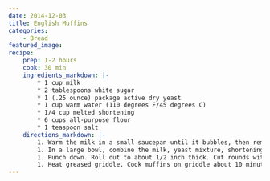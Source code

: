```yaml
---
date: 2014-12-03
title: English Muffins
categories:
    - Bread
featured_image: 
recipe:
    prep: 1-2 hours
    cook: 30 min
    ingredients_markdown: |-
        * 1 cup milk
        * 2 tablespoons white sugar
        * 1 (.25 ounce) package active dry yeast
        * 1 cup warm water (110 degrees F/45 degrees C)
        * 1/4 cup melted shortening
        * 6 cups all-purpose flour
        * 1 teaspoon salt
    directions_markdown: |-
        1. Warm the milk in a small saucepan until it bubbles, then remove from heat. Mix in the sugar, stirring until dissolved. Let cool until lukewarm. In a small bowl, dissolve yeast in warm water. Let stand until creamy, about 10 minutes.
        1. In a large bowl, combine the milk, yeast mixture, shortening and 3 cups flour. Beat until smooth. Add salt and rest of flour, or enough to make a soft dough. Knead. Place in greased bowl, cover, and let rise.
        1. Punch down. Roll out to about 1/2 inch thick. Cut rounds with biscuit cutter, drinking glass, or empty tuna can. Sprinkle waxed paper with cornmeal and set the rounds on this to rise. Dust tops of muffins with cornmeal also. Cover and let rise 1/2 hour.
        1. Heat greased griddle. Cook muffins on griddle about 10 minutes on each side on medium heat. Keep baked muffins in a warm oven until all have been cooked. Allow to cool and place in plastic bags for storage. To use, split and toast. Great with orange butter, or cream cheese and jam.
---
```

